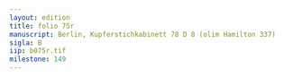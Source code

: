 ```yaml
---
layout: edition
title: folio 75r
manuscript: Berlin, Kupferstichkabinett 78 D 8 (olim Hamilton 337)
sigla: B
iip: b075r.tif
milestone: 149
---
```

